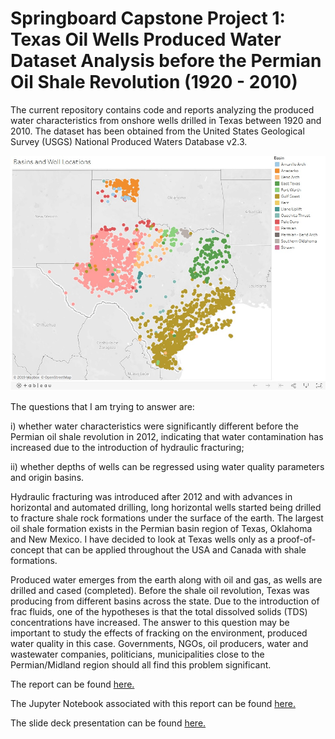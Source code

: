 # Springboard Capstone Project 1: Texas Oil Wells Produced Water Dataset Analysis before the Permian Oil Shale Revolution (1920 - 2010)

The current repository contains code and reports analyzing the produced water characteristics from onshore wells drilled in Texas between 1920 and 2010. The dataset has been obtained from the United States Geological Survey (USGS) National Produced Waters Database v2.3. 

![Alt text](https://github.com/shubacca/Produced-Waters/blob/master/Produced%20Waters/Pictures/basins%20and%20well%20locations.jpg)

The questions that I am trying to answer are: 

i) whether water characteristics were significantly different before the Permian oil shale revolution in 2012, indicating that water contamination has increased due to the introduction of hydraulic fracturing; 

ii) whether depths of wells can be regressed using water quality parameters and origin basins. 

Hydraulic fracturing was introduced after 2012 and with advances in horizontal and automated drilling, long horizontal wells started being drilled to fracture shale rock formations under the surface of the earth. The largest oil shale formation exists in the Permian basin region of Texas, Oklahoma and New Mexico. I have decided to look at Texas wells only as a proof-of-concept that can be applied throughout the USA and Canada with shale formations.

Produced water emerges from the earth along with oil and gas, as wells are drilled and cased (completed). Before the shale oil revolution, Texas was producing from different basins across the state. Due to the introduction of frac fluids, one of the hypotheses is that the total dissolved solids (TDS) concentrations have increased. The answer to this question may be important to study the effects of fracking on the environment, produced water quality in this case. Governments, NGOs, oil producers, water and wastewater companies, politicians, municipalities close to the Permian/Midland region should all find this problem significant. 

The report can be found <a href='https://github.com/shubacca/Produced-Waters/blob/master/Produced%20Waters/Project%20Deliverables/Capstone%20Project%201%20Final%20Report.pdf'> here. </a>

The Jupyter Notebook associated with this report can be found <a href='https://nbviewer.jupyter.org/github/shubacca/Produced-Waters/blob/master/Produced%20Waters/Data%20Analysis%20on%20Texas%20Produced%20Water%20Dataset.ipynb'> here. </a>

The slide deck presentation can be found <a href='https://github.com/shubacca/Produced-Waters/blob/master/Produced%20Waters/Project%20Deliverables/Slide%20Deck.pdf'> here. </a>
